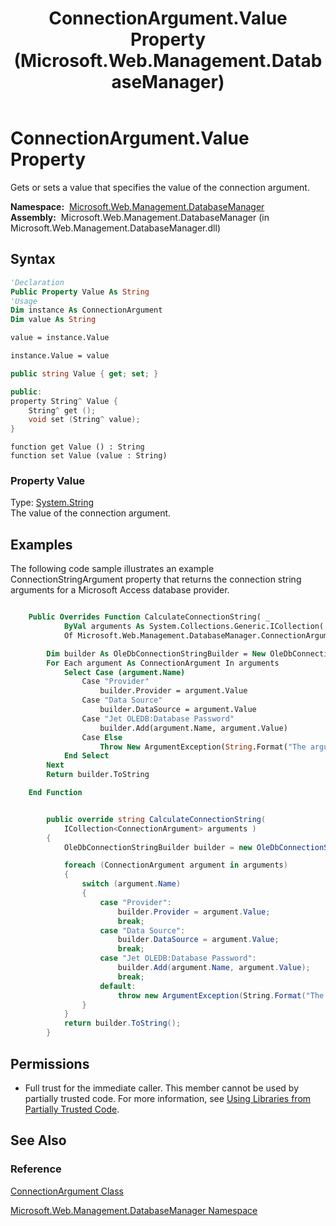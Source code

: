 ﻿---
title: ConnectionArgument.Value Property (Microsoft.Web.Management.DatabaseManager)
TOCTitle: Value Property
ms:assetid: P:Microsoft.Web.Management.DatabaseManager.ConnectionArgument.Value
ms:mtpsurl: https://msdn.microsoft.com/en-us/library/microsoft.web.management.databasemanager.connectionargument.value(v=VS.90)
ms:contentKeyID: 20476446
ms.date: 05/02/2012
mtps_version: v=VS.90
f1_keywords:
- Microsoft.Web.Management.DatabaseManager.ConnectionArgument.Value
- Microsoft.Web.Management.DatabaseManager.ConnectionArgument.get_Value
- Microsoft.Web.Management.DatabaseManager.ConnectionArgument.set_Value
dev_langs:
- csharp
- jscript
- vb
- cpp
api_location:
- Microsoft.Web.Management.DatabaseManager.dll
api_name:
- Microsoft.Web.Management.DatabaseManager.ConnectionArgument.get_Value
- Microsoft.Web.Management.DatabaseManager.ConnectionArgument.set_Value
- Microsoft.Web.Management.DatabaseManager.ConnectionArgument.Value
api_type:
- Managed
topic_type:
- apiref
- kbSyntax
product_family_name: VS
ROBOTS: INDEX,FOLLOW
---

# ConnectionArgument.Value Property

Gets or sets a value that specifies the value of the connection argument.

**Namespace:**  [Microsoft.Web.Management.DatabaseManager](microsoft-web-management-databasemanager-namespace.md)  
**Assembly:**  Microsoft.Web.Management.DatabaseManager (in Microsoft.Web.Management.DatabaseManager.dll)

## Syntax

```vb
'Declaration
Public Property Value As String
'Usage
Dim instance As ConnectionArgument
Dim value As String

value = instance.Value

instance.Value = value
```

```csharp
public string Value { get; set; }
```

```cpp
public:
property String^ Value {
    String^ get ();
    void set (String^ value);
}
```

```jscript
function get Value () : String
function set Value (value : String)
```

### Property Value

Type: [System.String](https://msdn.microsoft.com/library/s1wwdcbf)  
The value of the connection argument.  

## Examples

The following code sample illustrates an example ConnectionStringArgument property that returns the connection string arguments for a Microsoft Access database provider.

```vb

    Public Overrides Function CalculateConnectionString( _
            ByVal arguments As System.Collections.Generic.ICollection( _
            Of Microsoft.Web.Management.DatabaseManager.ConnectionArgument)) As String

        Dim builder As OleDbConnectionStringBuilder = New OleDbConnectionStringBuilder
        For Each argument As ConnectionArgument In arguments
            Select Case (argument.Name)
                Case "Provider"
                    builder.Provider = argument.Value
                Case "Data Source"
                    builder.DataSource = argument.Value
                Case "Jet OLEDB:Database Password"
                    builder.Add(argument.Name, argument.Value)
                Case Else
                    Throw New ArgumentException(String.Format("The argument {0} is unexpected for this database provider!", argument.Name))
            End Select
        Next
        Return builder.ToString

    End Function

```

```csharp

        public override string CalculateConnectionString(
            ICollection<ConnectionArgument> arguments )
        {
            OleDbConnectionStringBuilder builder = new OleDbConnectionStringBuilder();

            foreach (ConnectionArgument argument in arguments)
            {
                switch (argument.Name)
                {
                    case "Provider":
                        builder.Provider = argument.Value;
                        break;
                    case "Data Source":
                        builder.DataSource = argument.Value;
                        break;
                    case "Jet OLEDB:Database Password":
                        builder.Add(argument.Name, argument.Value);
                        break;
                    default:
                        throw new ArgumentException(String.Format("The argument {0} is unexpected for this database provider!", argument.Name));
                }
            }
            return builder.ToString();
        }

```

## Permissions

  - Full trust for the immediate caller. This member cannot be used by partially trusted code. For more information, see [Using Libraries from Partially Trusted Code](https://msdn.microsoft.com/library/8skskf63).

## See Also

### Reference

[ConnectionArgument Class](connectionargument-class-microsoft-web-management-databasemanager.md)

[Microsoft.Web.Management.DatabaseManager Namespace](microsoft-web-management-databasemanager-namespace.md)

